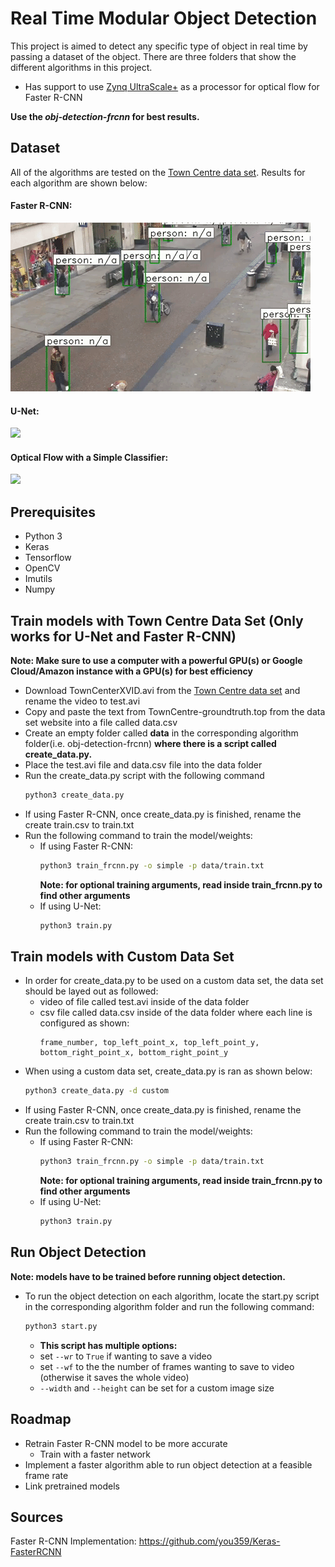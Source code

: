 # Real Time Modular Object Detection

This project is aimed to detect any specific type of object in real time by passing a dataset of the object. There are three folders that show the different algorithms in this project. 

- Has support to use [Zynq UltraScale+](https://www.xilinx.com/products/boards-and-kits/zcu104.html) as a processor for optical flow for Faster R-CNN

**Use the _obj-detection-frcnn_ for best results.**

## Dataset
All of the algorithms are tested on the [Town Centre data set](http://www.robots.ox.ac.uk/ActiveVision/Research/Projects/2009bbenfold_headpose/project.html#datasets). 
Results for each algorithm are shown below:

#### Faster R-CNN:
![](frcnn_gif.gif)
#### U-Net:
![](unet_gif.gif)
#### Optical Flow with a Simple Classifier:
![](of_gif.gif)

## Prerequisites
- Python 3
- Keras
- Tensorflow
- OpenCV
- Imutils
- Numpy

## Train models with Town Centre Data Set (Only works for U-Net and Faster R-CNN)
**Note: Make sure to use a computer with a powerful GPU(s) or Google Cloud/Amazon instance with a GPU(s) for best efficiency**
- Download TownCenterXVID.avi from the [Town Centre data set](http://www.robots.ox.ac.uk/ActiveVision/Research/Projects/2009bbenfold_headpose/project.html#datasets) and rename the video to test.avi
- Copy and paste the text from TownCentre-groundtruth.top from the data set website into a file called data.csv
- Create an empty folder called **data** in the corresponding algorithm folder(i.e. obj-detection-frcnn) **where there is a script called create_data.py.**
- Place the test.avi file and data.csv file into the data folder
- Run the create_data.py script with the following command
  ```bash
  python3 create_data.py
  ```
- If using Faster R-CNN, once create_data.py is finished, rename the create train.csv to train.txt 
- Run the following command to train the model/weights:
  - If using Faster R-CNN:
    ```bash
    python3 train_frcnn.py -o simple -p data/train.txt
    ```
    **Note: for optional training arguments, read inside train_frcnn.py to find other arguments**
  - If using U-Net:
    ```bash
    python3 train.py
    ```
## Train models with Custom Data Set
- In order for create_data.py to be used on a custom data set, the data set should be layed out as followed:
  - video of file called test.avi inside of the data folder
  - csv file called data.csv inside of the data folder where each line is configured as shown:
    ```vim
    frame_number, top_left_point_x, top_left_point_y, bottom_right_point_x, bottom_right_point_y
    ```
- When using a custom data set, create_data.py is ran as shown below:
  ```bash
  python3 create_data.py -d custom
  ```
- If using Faster R-CNN, once create_data.py is finished, rename the create train.csv to train.txt 
- Run the following command to train the model/weights:
  - If using Faster R-CNN:
    ```bash
    python3 train_frcnn.py -o simple -p data/train.txt
    ```
    **Note: for optional training arguments, read inside train_frcnn.py to find other arguments**
  - If using U-Net:
    ```bash
    python3 train.py
    ```
## Run Object Detection
**Note: models have to be trained before running object detection.**
- To run the object detection on each algorithm, locate the start.py script in the corresponding algorithm folder and run the following command:
  ```bash
  python3 start.py
  ```
    - **This script has multiple options:**  
     - set ```--wr``` to ```True``` if wanting to save a video  
     - set ```--wf``` to the the number of frames wanting to save to video (otherwise it saves the whole video)  
     - ```--width``` and ```--height``` can be set for a custom image size

## Roadmap
- Retrain Faster R-CNN model to be more accurate
  - Train with a faster network
- Implement a faster algorithm able to run object detection at a feasible frame rate
- Link pretrained models

## Sources
Faster R-CNN Implementation:
https://github.com/you359/Keras-FasterRCNN
